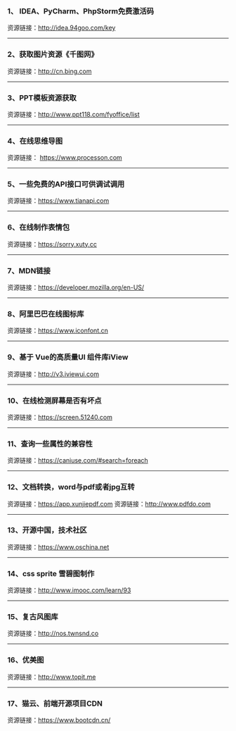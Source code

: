 ### 1、 IDEA、PyCharm、PhpStorm免费激活码
资源链接：http://idea.94goo.com/key
 ***
### 2、获取图片资源《千图网》
资源链接：http://cn.bing.com
 ***
### 3、PPT模板资源获取
资源链接：http://www.ppt118.com/fyoffice/list
  ***
### 4、在线思维导图
 资源链接： https://www.processon.com
 ***
### 5、一些免费的API接口可供调试调用
资源链接：https://www.tianapi.com
 ***
### 6、在线制作表情包
资源链接：https://sorry.xuty.cc
 ***
### 7、MDN链接
资源链接：https://developer.mozilla.org/en-US/
 ***
### 8、阿里巴巴在线图标库
资源链接：https://www.iconfont.cn
 ***
### 9、基于 Vue的高质量UI 组件库iView
资源链接：http://v3.iviewui.com
 ***
### 10、在线检测屏幕是否有坏点
资源链接：https://screen.51240.com
 ***
### 11、查询一些属性的兼容性
资源链接：https://caniuse.com/#search=foreach
 ***
### 12、文档转换，word与pdf或者jpg互转
资源链接：https://app.xunjiepdf.com
资源链接：http://www.pdfdo.com
 ***
### 13、开源中国，技术社区
资源链接：https://www.oschina.net
 ***
### 14、css sprite 雪碧图制作
资源链接：http://www.imooc.com/learn/93
 ***
### 15、复古风图库
资源链接：http://nos.twnsnd.co 
 ***
### 16、优美图
资源链接：http://www.topit.me
 ***
### 17、猫云、前端开源项目CDN
资源链接：https://www.bootcdn.cn/
